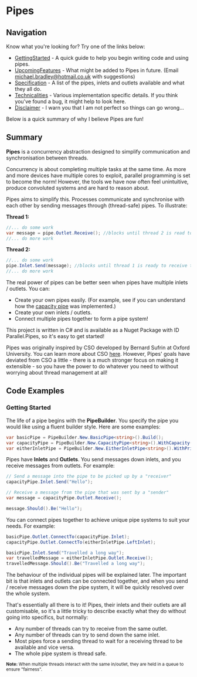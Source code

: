 Pipes
=====

Navigation
----------
Know what you're looking for? Try one of the links below:
* [GettingStarted](GettingStarted.md) - A quick guide to help you begin writing code and using pipes.
* [UpcomingFeatures](UpcomingFeatures.md) - What might be added to Pipes in future. (Email michael.bradley@hotmail.co.uk with suggestions)
* [Specification](Specifics.md) - A list of the pipes, inlets and outlets available and what they all do.
* [Technicalities](Technicalities.md) - Various implementation specific details. If you think you've found a bug, it might help to look here.
* [Disclaimer](Disclaimer.md) - I warn you that I am not perfect so things can go wrong...

Below is a quick summary of why I believe Pipes are fun!

Summary
-------

**Pipes** is a concurrency abstraction designed to simplify communication and synchronisation between threads.

Concurrency is about completing multiple tasks at the same time. As more and more devices have multiple cores to exploit, parallel programming is set to become the norm! However, the tools we have now often feel unintuitive, produce convoluted systems and are hard to reason about.

Pipes aims to simplify this. Processes communicate and synchronise with each other by sending messages through (thread-safe) pipes. To illustrate:

**Thread 1:**
```c#
//... do some work
var message = pipe.Outlet.Receive(); //blocks until thread 2 is read to send the message
//... do more work
```

**Thread 2:**
```c#
//... do some work
pipe.Inlet.Send(message); //blocks until thread 1 is ready to receive the message
//... do more work
```

The real power of pipes can be better seen when pipes have multiple inlets / outlets. You can:
* Create your own pipes easily. (For example, see if you can understand how the [capacity pipe](https://github.com/michaelbradley91/Pipes/blob/master/Pipes/Pipes/Models/Pipes/CapacityPipe.cs) was implemented.)
* Create your own inlets / outlets.
* Connect multiple pipes together to form a pipe system!

This project is written in C# and is available as a Nuget Package with ID Parallel.Pipes, so it's easy to get started!

Pipes was originally inspired by CSO developed by Bernard Sufrin at Oxford University. You can learn more about CSO [here](http://www.cs.ox.ac.uk/people/bernard.sufrin/CSO/cso-doc-scala2.11.4/index.html#ox.CSO$). However, Pipes' goals have deviated from CSO a little - there is a much stronger focus on making it extensible - so you have the power to do whatever you need to without worrying about thread management at all!

Code Examples
-------------
### Getting Started
The life of a pipe begins with the **PipeBuilder**. You specify the pipe you would like using a fluent builder style. Here are some examples:

```c#
var basicPipe = PipeBuilder.New.BasicPipe<string>().Build();
var capacityPipe = PipeBuilder.New.CapacityPipe<string>().WithCapacity(100).Build();
var eitherInletPipe = PipeBuilder.New.EitherInletPipe<string>().WithPrioritisingTieBreaker(Priority.Right).Build();
```

Pipes have **Inlets** and **Outlets**. You send messages down inlets, and you receive messages from outlets. For example:

```c#
// Send a message into the pipe to be picked up by a "receiver"
capacityPipe.Inlet.Send("Hello");

// Receive a message from the pipe that was sent by a "sender"
var message = capacityPipe.Outlet.Receive();

message.Should().Be("Hello");
```

You can connect pipes together to achieve unique pipe systems to suit your needs. For example:
```c#
basicPipe.Outlet.ConnectTo(capacityPipe.Inlet);
capacityPipe.Outlet.ConnectTo(eitherInletPipe.LeftInlet);

basicPipe.Inlet.Send("Travelled a long way");
var travelledMessage = eitherInletPipe.Outlet.Receive();
travelledMessage.Should().Be("Travelled a long way");
```

The behaviour of the individual pipes will be explained later. The important bit is that inlets and outlets can be connected together, and when you send / receive messages down the pipe system, it will be quickly resolved over the whole system.

That's essentially all there is to it! Pipes, their inlets and their outlets are all customisable, so it's a little tricky to describe exactly what they do without going into specifics, but normally:
* Any number of threads can try to receive from the same outlet.
* Any number of threads can try to send down the same inlet.
* Most pipes force a sending thread to wait for a receiving thread to be available and vice versa.
* The whole pipe system is thread safe.

<sup>**Note:** When multiple threads interact with the same in/outlet, they are held in a queue to ensure "fairness".</sup>
